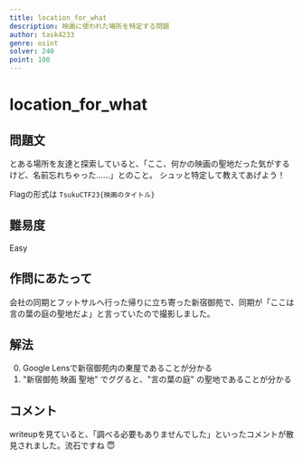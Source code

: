 ```yaml
---
title: location_for_what
description: 映画に使われた場所を特定する問題
author: task4233
genre: osint
solver: 240
point: 100
---
```


# location_for_what
## 問題文
とある場所を友達と探索していると、「ここ、何かの映画の聖地だった気がするけど、名前忘れちゃった......」とのこと。
シュッと特定して教えてあげよう！

Flagの形式は `TsukuCTF23{映画のタイトル}` 

## 難易度
Easy

## 作問にあたって
会社の同期とフットサルへ行った帰りに立ち寄った新宿御苑で、同期が「ここは言の葉の庭の聖地だよ」と言っていたので撮影しました。

## 解法
0. Google Lensで新宿御苑内の東屋であることが分かる
1. "新宿御苑 映画 聖地" でググると、"言の葉の庭" の聖地であることが分かる

## コメント
writeupを見ていると、「調べる必要もありませんでした」といったコメントが散見されました。流石ですね :innocent: